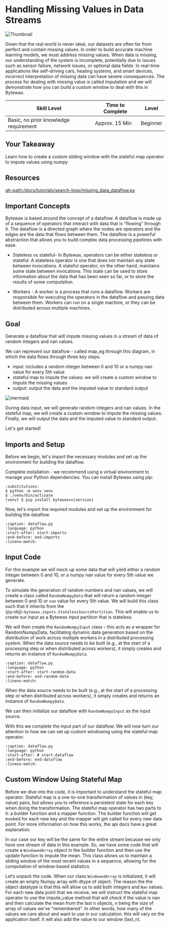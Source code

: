 # Handling Missing Values in Data Streams

![Thumbnail](missing_values.svg)


Given that the real world is never ideal, our datasets are often far from perfect and contain missing values. In order to build accurate machine learning models, we must address missing values. When data is missing, our understanding of the system is incomplete, potentially due to issues such as sensor failure, network issues, or optional data fields. In real-time applications like self-driving cars, heating systems, and smart devices, incorrect interpretation of missing data can have severe consequences. The process for dealing with missing value is called imputation and we will demonstrate how you can build a custom window to deal with this in Bytewax.

| Skill Level | Time to Complete | Level |
| ----------- | ---------------- | ----- |
| Basic, no prior knowledge requirement | Approx. 15 Min | Beginner |


## Your Takeaway

Learn how to create a custom sliding window with the stateful map operator to impute values using numpy

## Resources

<gh-path:/docs/tutorials/search-logs/missing_data_dataflow.py>

## Important Concepts
Bytewax is based around the concept of a dataflow. A dataflow is made up of a sequence of operators that interact with data that is “flowing” through it. The dataflow is a directed graph where the nodes are operators and the edges are the data that flows between them. The dataflow is a powerful abstraction that allows you to build complex data processing pipelines with ease.

* Stateless vs stateful- In Bytewax, operators can be either stateless or stateful. A stateless operator is one that does not maintain any state between invocations. A stateful operator, on the other hand, maintains some state between invocations. This state can be used to store information about the data that has been seen so far, or to store the results of some computation.

* Workers - A worker is a process that runs a dataflow. Workers are responsible for executing the operators in the dataflow and passing data between them. Workers can run on a single machine, or they can be distributed across multiple machines.

## Goal

Generate a dataflow that will impute missing values in a stream of data of random integers and nan values.

We can represent our dataflow - called map_eg through this diagram, in which the data flows through three key steps:

* input: includes a random integer between 0 and 10 or a numpy nan value for every 5th value
* stateful map to impute the values: we will create a custom window to impute the missing values
* output: output the data and the imputed value to standard output

![mermaid](mermaid.png)


During data input, we will generate random integers and nan values. In the stateful map, we will create a custom window to impute the missing values. Finally, we will output the data and the imputed value to standard output.

Let's get started!

## Imports and Setup

Before we begin, let's import the necessary modules and set up the environment for building the dataflow.

Complete installation - we recommend using a virtual environment to manage your Python dependencies. You can install Bytewax using pip:

```{code-block} console
:substitutions:
$ python -m venv venv
$ ./venv/bin/activate
(venv) $ pip install bytewax==|version|
```

Now, let's import the required modules and set up the environment for building the dataflow.

```{literalinclude} missing_data_dataflow.py
:caption: dataflow.py
:language: python
:start-after: start-imports
:end-before: end-imports
:lineno-match:
```

## Input Code

For this example we will mock up some data that will yield either a random integer between 0 and 10, or a numpy nan value for every 5th value we generate.

To simulate the generation of random numbers and nan values, we will create a class called `RandomNumpyData` that will return a random integer between 0 and 10 or `nan` value for every 5th value. We will build this class such that it inherits from the {py:obj}`~bytewax.inputs.StatelessSourcePartition`. This will enable us to create our input as a Bytewax input partition that is stateless.

We will then create the `RandomNumpyInput` class - this acts as a wrapper for RandomNumpyData, facilitating dynamic data generation based on the distribution of work across multiple workers in a distributed processing system. When the data source needs to be built (e.g., at the start of a processing step or when distributed across workers), it simply creates and returns an instance of `RandomNumpyData`.

```{literalinclude} missing_data_dataflow.py
:caption: dataflow.py
:language: python
:start-after: start-random-data
:end-before: end-random-data
:lineno-match:
```

When the data source needs to be built (e.g., at the start of a processing step or when distributed across workers), it simply creates and returns an instance of `RandomNumpyData`.

We can then initialize our dataflow with `RandomNumpyInput` as the input source.

With this we complete the input part of our dataflow. We will now turn our attention to how we can set up custom windowing using the stateful map operator.

```{literalinclude} missing_data_dataflow.py
:caption: dataflow.py
:language: python
:start-after: # start-dataflow
:end-before: end-dataflow
:lineno-match:
```

## Custom Window Using Stateful Map

Before we dive into the code, it is important to understand the stateful map operator. Stateful map is a one-to-one transformation of values in (key, value) pairs, but allows you to reference a persistent state for each key when doing the transformation. The stateful map operator has two parts to it: a builder function and a mapper function. The builder function will get evoked for each new key and the mapper will get called for every new data point. For more information on how this works, the api docs have a great explanation.

In our case our key will be the same for the entire stream because we only have one stream of data in this example. So, we have some code that will create a `WindowedArray` object in the builder function and then use the update function to impute the mean. This class allows us to maintain a sliding window of the most recent values in a sequence, allowing for the computation of window-based statistics.

Let’s unpack the code. When our class `WindowedArray` is initialized, it will create an empty Numpy array with dtype of object. The reason the the object datatype is that this will allow us to add both integers and `Nan` values. For each new data point that we receive, we will instruct the stateful map operator to use the impute_value method that will check if the value is nan and then calculate the mean from the last n objects, n being the size of array of values we've "remembered". In other words, how many of the values we care about and want to use in our calculation. this will vary on the application itself. It will also add the value to our window (last_n).
